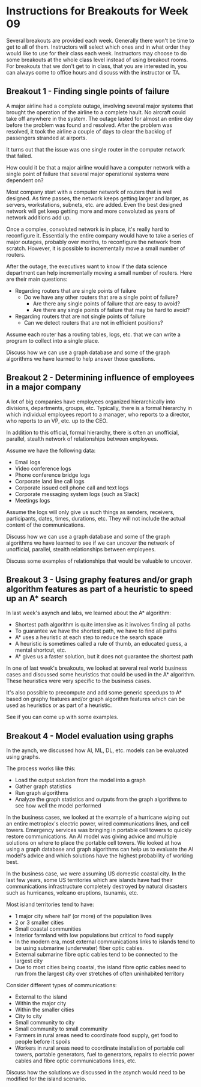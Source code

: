 # Instructions for Breakouts for Week 09

Several breakouts are provided each week. Generally there won't be time to get to all of them. Instructors will select which ones and in what order they would like to use for their class each week. Instructors may choose to do some breakouts at the whole class level instead of using breakout rooms. For breakouts that we don't get to in class, that you are interested in, you can always come to office hours and discuss with the instructor or TA.

## Breakout 1 - Finding single points of failure

A major airline had a complete outage, involving several major systems that brought the operation of the airline to a complete hault.   No aircraft could take off anywhere in the system.  The outage lasted for almost an entire day before the problem was found and resolved.  After the problem was resolved, it took the airline a couple of days to clear the backlog of passengers stranded at airports.

It turns out that the issue was one single router in the computer network that failed.  

How could it be that a major airline would have a computer network with a single point of failure that several major operational systems were dependent on?

Most company start with a computer network of routers that is well designed.  As time passes, the network keeps getting larger and larger, as servers, workstations, subnets, etc. are added.  Even the best designed network will get keep getting more and more convoluted as years of network additions add up.

Once a complex, convoluted network is in place, it's really hard to reconfigure it.  Essentially the entire company would have to take a series of major outages, probably over months, to reconfigure the network from scratch.  However, it is possible to incrementally move a small number of routers.

After the outage, the executives want to know if the data science department can help incrementally moving a small number of routers.  Here are their main questions:
* Regarding routers that are single points of failure
  * Do we have any other routers that are a single point of failure?
    * Are there any single points of failure that are easy to avoid?
    * Are there any single points of failure that may be hard to avoid?
* Regarding routers that are not single points of failure
  * Can we detect routers that are not in efficient positions?

Assume each router has a routing tables, logs, etc. that we can write a program to collect into a single place.

Discuss how we can use a graph database and some of the graph algorithms we have learned to help answer those questions.

## Breakout 2 - Determining influence of employees in a major company

A lot of big companies have employees organized hierarchically into divisions, departments, groups, etc.  Typically, there is a formal hierarchy in which individual employees report to a manager, who reports to a director, who reports to an VP, etc. up to the CEO.

In addition to this official, formal hierarchy, there is often an unofficial, parallel, stealth network of relationships between employees.  

Assume we have the following data:
* Email logs
* Video conference logs
* Phone conference bridge logs
* Corporate land line call logs
* Corporate issued cell phone call and text logs
* Corporate messaging system logs (such as Slack)
* Meetings logs

Assume the logs will only give us such things as senders, receivers, participants, dates, times, durations, etc.  They will not include the actual content of the communications.

Discuss how we can use a graph database and some of the graph algorithms we have learned to see if we can uncover the network of unofficial, parallel, stealth relationships between employees.

Discuss some examples of relationships that would be valuable to uncover.

## Breakout 3 - Using graphy features and/or graph algorithm features as part of a heuristic to speed up an A* search

In last week's asynch and labs, we learned about the A* algorithm:
* Shortest path algorithm is quite intensive as it involves finding all paths
* To guarantee we have the shortest path, we have to find all paths
* A* uses a heuristic at each step to reduce the search space
* A heuristic is sometimes called a rule of thumb, an educated guess, a mental shortcut, etc.
* A* gives us a faster solution, but it does not guarantee the shortest path

In one of last week's breakouts, we looked at several real world business cases and discussed some heuristics that could be used in the A* algorithm.   These heuristics were very specific to the business cases.

It's also possible to precompute and add some generic speedups to A* based on graphy features and/or graph algorithm features which can be used as heuristics or as part of a heuristic.

See if you can come up with some examples.

## Breakout 4 - Model evaluation using graphs

In the aynch, we discussed how AI, ML, DL, etc. models can be evaluated using graphs.  

The process works like this:
* Load the output solution from the model into a graph
* Gather graph statistics
* Run graph algorithms
* Analyze the graph statistics and outputs from the graph algorithms to see how well the model performed

In the business cases, we looked at the example of a hurricane wiping out an entire metroplex's electric power, wired communications lines, and cell towers.  Emergency services was bringing in portable cell towers to quickly restore communications.  An AI model was giving advice and multiple solutions on where to place the portable cell towers.  We looked at how using a graph database and graph algorithms can help us to evaluate the AI model's advice and which solutions have the highest probability of working best.

In the business case, we were assuming US domestic coastal city.  In the last few years, some US territories which are islands have had their communications infrastructure completely destroyed by natural disasters such as hurricanes, volcano eruptions, tsunamis, etc.

Most island territories tend to have:
* 1 major city where half (or more) of the population lives
* 2 or 3 smaller cities
* Small coastal communities
* Interior farmland with low populations but critical to food supply
* In the modern era, most external communications links to islands tend to be using submarine (underwater) fiber optic cables.  
* External submarine fibre optic cables tend to be connected to the largest city
* Due to most cities being coastal, the island fibre optic cables need to run from the largest city over stretches of often uninhabited territory

Consider different types of communications:
* External to the island
* Within the major city
* Within the smaller cities
* City to city
* Small community to city
* Small community to small community
* Farmers in rural areas need to coordinate food supply, get food to people before it spoils
* Workers in rural areas need to coordinate installation of portable cell towers, portable generators, fuel to generators, repairs to electric power cables and fibre optic communications lines, etc.

Discuss how the solutions we discussed in the asynch would need to be modified for the island scenario.
